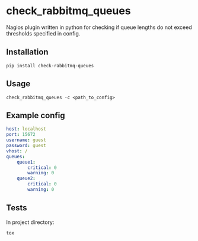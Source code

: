 # check_rabbitmq_queues #
Nagios plugin written in python for checking if queue lengths do not exceed thresholds specified in config.

## Installation ##
```
pip install check-rabbitmq-queues
```

## Usage ##
```
check_rabbitmq_queues -c <path_to_config>
```

## Example config ##
```yaml
host: localhost
port: 15672
username: guest
password: guest
vhost: /
queues:
    queue1:
        critical: 0
        warning: 0
    queue2:
        critical: 0
        warning: 0
```

## Tests ##
In project directory:
```
tox
```
